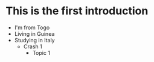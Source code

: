 # This is the first introduction
* I'm from Togo
* Living in Guinea
* Studying in Italy
  * Crash 1
    * Topic 1

